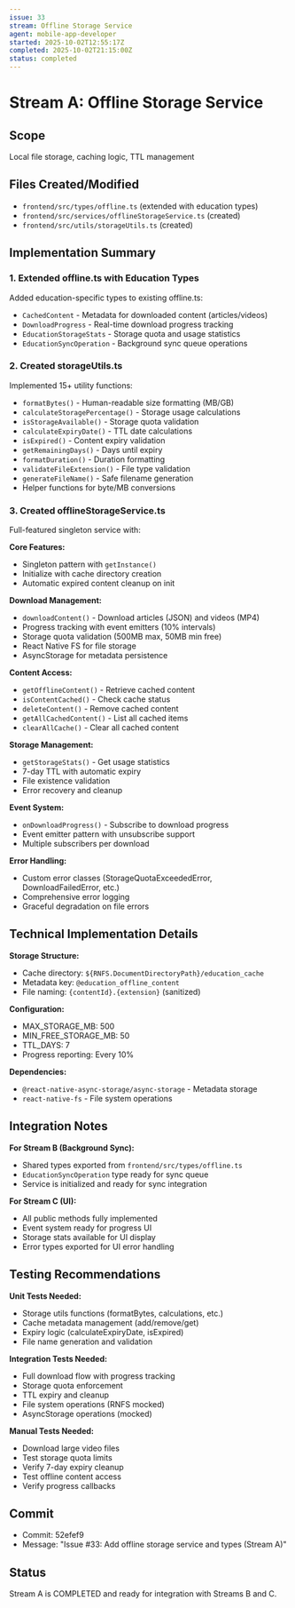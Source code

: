 ```yaml
---
issue: 33
stream: Offline Storage Service
agent: mobile-app-developer
started: 2025-10-02T12:55:17Z
completed: 2025-10-02T21:15:00Z
status: completed
---
```


# Stream A: Offline Storage Service

## Scope
Local file storage, caching logic, TTL management

## Files Created/Modified
- `frontend/src/types/offline.ts` (extended with education types)
- `frontend/src/services/offlineStorageService.ts` (created)
- `frontend/src/utils/storageUtils.ts` (created)

## Implementation Summary

### 1. Extended offline.ts with Education Types
Added education-specific types to existing offline.ts:
- `CachedContent` - Metadata for downloaded content (articles/videos)
- `DownloadProgress` - Real-time download progress tracking
- `EducationStorageStats` - Storage quota and usage statistics
- `EducationSyncOperation` - Background sync queue operations

### 2. Created storageUtils.ts
Implemented 15+ utility functions:
- `formatBytes()` - Human-readable size formatting (MB/GB)
- `calculateStoragePercentage()` - Storage usage calculations
- `isStorageAvailable()` - Storage quota validation
- `calculateExpiryDate()` - TTL date calculations
- `isExpired()` - Content expiry validation
- `getRemainingDays()` - Days until expiry
- `formatDuration()` - Duration formatting
- `validateFileExtension()` - File type validation
- `generateFileName()` - Safe filename generation
- Helper functions for byte/MB conversions

### 3. Created offlineStorageService.ts
Full-featured singleton service with:

**Core Features:**
- Singleton pattern with `getInstance()`
- Initialize with cache directory creation
- Automatic expired content cleanup on init

**Download Management:**
- `downloadContent()` - Download articles (JSON) and videos (MP4)
- Progress tracking with event emitters (10% intervals)
- Storage quota validation (500MB max, 50MB min free)
- React Native FS for file storage
- AsyncStorage for metadata persistence

**Content Access:**
- `getOfflineContent()` - Retrieve cached content
- `isContentCached()` - Check cache status
- `deleteContent()` - Remove cached content
- `getAllCachedContent()` - List all cached items
- `clearAllCache()` - Clear all cached content

**Storage Management:**
- `getStorageStats()` - Get usage statistics
- 7-day TTL with automatic expiry
- File existence validation
- Error recovery and cleanup

**Event System:**
- `onDownloadProgress()` - Subscribe to download progress
- Event emitter pattern with unsubscribe support
- Multiple subscribers per download

**Error Handling:**
- Custom error classes (StorageQuotaExceededError, DownloadFailedError, etc.)
- Comprehensive error logging
- Graceful degradation on file errors

## Technical Implementation Details

**Storage Structure:**
- Cache directory: `${RNFS.DocumentDirectoryPath}/education_cache`
- Metadata key: `@education_offline_content`
- File naming: `{contentId}.{extension}` (sanitized)

**Configuration:**
- MAX_STORAGE_MB: 500
- MIN_FREE_STORAGE_MB: 50
- TTL_DAYS: 7
- Progress reporting: Every 10%

**Dependencies:**
- `@react-native-async-storage/async-storage` - Metadata storage
- `react-native-fs` - File system operations

## Integration Notes

**For Stream B (Background Sync):**
- Shared types exported from `frontend/src/types/offline.ts`
- `EducationSyncOperation` type ready for sync queue
- Service is initialized and ready for sync integration

**For Stream C (UI):**
- All public methods fully implemented
- Event system ready for progress UI
- Storage stats available for UI display
- Error types exported for UI error handling

## Testing Recommendations

**Unit Tests Needed:**
- Storage utils functions (formatBytes, calculations, etc.)
- Cache metadata management (add/remove/get)
- Expiry logic (calculateExpiryDate, isExpired)
- File name generation and validation

**Integration Tests Needed:**
- Full download flow with progress tracking
- Storage quota enforcement
- TTL expiry and cleanup
- File system operations (RNFS mocked)
- AsyncStorage operations (mocked)

**Manual Tests Needed:**
- Download large video files
- Test storage quota limits
- Verify 7-day expiry cleanup
- Test offline content access
- Verify progress callbacks

## Commit
- Commit: 52efef9
- Message: "Issue #33: Add offline storage service and types (Stream A)"

## Status
Stream A is COMPLETED and ready for integration with Streams B and C.
